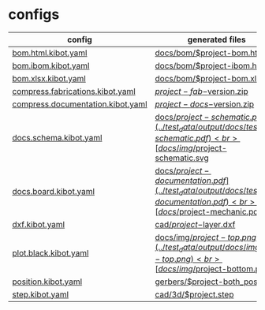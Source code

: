 # configs

config | generated files
------------ | -------------
[bom.html.kibot.yaml](bom.html.kibot.yaml)|[docs/bom/$project-bom.html](../test_data/output/docs/bom/test-bom.html)
[bom.ibom.kibot.yaml](bom.ibom.kibot.yaml)|[docs/bom/$project-ibom.html](../test_data/output/docs/bom/test-ibom.html)
[bom.xlsx.kibot.yaml](bom.xlsx.kibot.yaml)|[docs/bom/$project-bom.xlsx](../test_data/output/docs/bom/test-bom.xlsx)
[compress.fabrications.kibot.yaml](compress.fabrications.kibot.yaml)|[$project-fab-$version.zip](../test_data/output/test-fab-v2.zip)
[compress.documentation.kibot.yaml](compress.documentation.kibot.yaml)|[$project-docs-$version.zip](../test_data/output/test-docs-v2.zip)
[docs.schema.kibot.yaml](docs.schema.kibot.yaml)|[docs/$project-schematic.pdf](../test_data/output/docs/test-schematic.pdf)<br>[docs/img/$project-schematic.svg](../test_data/output/docs/img/test-schematic.svg)
[docs.board.kibot.yaml](docs.board.kibot.yaml)|[docs/$project-documentation.pdf](../test_data/output/docs/test-documentation.pdf)<br>[docs/$project-mechanic.pdf](../test_data/output/docs/test-mechanic.pdf)
[dxf.kibot.yaml](dxf.kibot.yaml)|[cad/$project-$layer.dxf](../test_data/output/cad)
[plot.black.kibot.yaml](plot.black.kibot.yaml)|[docs/img/$project-top.png](../test_data/output/docs/img/test-top.png)<br>[docs/img/$project-bottom.png](../test_data/output/docs/img/test-bottom.png)
[position.kibot.yaml](position.kibot.yaml)|[gerbers/$project-both_pos.csv](../test_data/output/gerbers/test-both_pos.csv)
[step.kibot.yaml](step.kibot.yaml)|[cad/3d/$project.step](../test_data/output/cad/3d/test.step)
